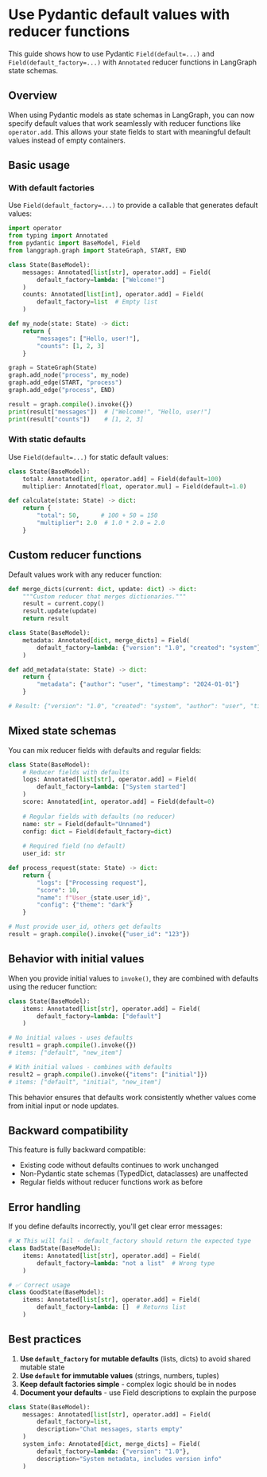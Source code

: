 # Use Pydantic default values with reducer functions

This guide shows how to use Pydantic `Field(default=...)` and `Field(default_factory=...)` with `Annotated` reducer functions in LangGraph state schemas.

## Overview

When using Pydantic models as state schemas in LangGraph, you can now specify default values that work seamlessly with reducer functions like `operator.add`. This allows your state fields to start with meaningful default values instead of empty containers.

## Basic usage

### With default factories

Use `Field(default_factory=...)` to provide a callable that generates default values:

```python
import operator
from typing import Annotated
from pydantic import BaseModel, Field
from langgraph.graph import StateGraph, START, END

class State(BaseModel):
    messages: Annotated[list[str], operator.add] = Field(
        default_factory=lambda: ["Welcome!"]
    )
    counts: Annotated[list[int], operator.add] = Field(
        default_factory=list  # Empty list
    )

def my_node(state: State) -> dict:
    return {
        "messages": ["Hello, user!"],
        "counts": [1, 2, 3]
    }

graph = StateGraph(State)
graph.add_node("process", my_node)
graph.add_edge(START, "process")
graph.add_edge("process", END)

result = graph.compile().invoke({})
print(result["messages"])  # ["Welcome!", "Hello, user!"]
print(result["counts"])    # [1, 2, 3]
```

### With static defaults

Use `Field(default=...)` for static default values:

```python
class State(BaseModel):
    total: Annotated[int, operator.add] = Field(default=100)
    multiplier: Annotated[float, operator.mul] = Field(default=1.0)

def calculate(state: State) -> dict:
    return {
        "total": 50,      # 100 + 50 = 150
        "multiplier": 2.0  # 1.0 * 2.0 = 2.0
    }
```

## Custom reducer functions

Default values work with any reducer function:

```python
def merge_dicts(current: dict, update: dict) -> dict:
    """Custom reducer that merges dictionaries."""
    result = current.copy()
    result.update(update)
    return result

class State(BaseModel):
    metadata: Annotated[dict, merge_dicts] = Field(
        default_factory=lambda: {"version": "1.0", "created": "system"}
    )

def add_metadata(state: State) -> dict:
    return {
        "metadata": {"author": "user", "timestamp": "2024-01-01"}
    }

# Result: {"version": "1.0", "created": "system", "author": "user", "timestamp": "2024-01-01"}
```

## Mixed state schemas

You can mix reducer fields with defaults and regular fields:

```python
class State(BaseModel):
    # Reducer fields with defaults
    logs: Annotated[list[str], operator.add] = Field(
        default_factory=lambda: ["System started"]
    )
    score: Annotated[int, operator.add] = Field(default=0)
    
    # Regular fields with defaults (no reducer)
    name: str = Field(default="Unnamed")
    config: dict = Field(default_factory=dict)
    
    # Required field (no default)
    user_id: str

def process_request(state: State) -> dict:
    return {
        "logs": ["Processing request"],
        "score": 10,
        "name": f"User_{state.user_id}",
        "config": {"theme": "dark"}
    }

# Must provide user_id, others get defaults
result = graph.compile().invoke({"user_id": "123"})
```

## Behavior with initial values

When you provide initial values to `invoke()`, they are combined with defaults using the reducer function:

```python
class State(BaseModel):
    items: Annotated[list[str], operator.add] = Field(
        default_factory=lambda: ["default"]
    )

# No initial values - uses defaults
result1 = graph.compile().invoke({})
# items: ["default", "new_item"]

# With initial values - combines with defaults
result2 = graph.compile().invoke({"items": ["initial"]})
# items: ["default", "initial", "new_item"]
```

This behavior ensures that defaults work consistently whether values come from initial input or node updates.

## Backward compatibility

This feature is fully backward compatible:

- Existing code without defaults continues to work unchanged
- Non-Pydantic state schemas (TypedDict, dataclasses) are unaffected  
- Regular fields without reducer functions work as before

## Error handling

If you define defaults incorrectly, you'll get clear error messages:

```python
# ❌ This will fail - default_factory should return the expected type
class BadState(BaseModel):
    items: Annotated[list[str], operator.add] = Field(
        default_factory=lambda: "not a list"  # Wrong type
    )

# ✅ Correct usage
class GoodState(BaseModel):
    items: Annotated[list[str], operator.add] = Field(
        default_factory=lambda: []  # Returns list
    )
```

## Best practices

1. **Use `default_factory` for mutable defaults** (lists, dicts) to avoid shared mutable state
2. **Use `default` for immutable values** (strings, numbers, tuples)
3. **Keep default factories simple** - complex logic should be in nodes
4. **Document your defaults** - use Field descriptions to explain the purpose

```python
class State(BaseModel):
    messages: Annotated[list[str], operator.add] = Field(
        default_factory=list,
        description="Chat messages, starts empty"
    )
    system_info: Annotated[dict, merge_dicts] = Field(
        default_factory=lambda: {"version": "1.0"},
        description="System metadata, includes version info"
    )
```
